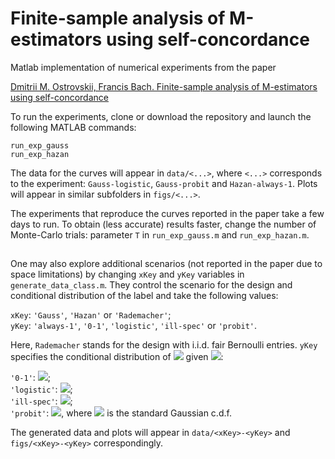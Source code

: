 # Finite-sample analysis of M-estimators using self-concordance

Matlab implementation of numerical experiments from the paper

[Dmitrii M. Ostrovskii, Francis Bach. Finite-sample analysis of M-estimators using self-concordance](https://arxiv.org/abs/1810.06838)

To run the experiments, clone or download the repository and launch the following MATLAB commands: 
```
run_exp_gauss
run_exp_hazan
```
The data for the curves will appear in ``data/<...>``, where ``<...>`` corresponds to the experiment: ``Gauss-logistic``, ``Gauss-probit`` and ``Hazan-always-1``.
Plots will appear in similar subfolders in ``figs/<...>``. 

The experiments that reproduce the curves reported in the paper take a few days to run. To obtain (less accurate) results faster,
change the number of Monte-Carlo trials: parameter ``T`` in ``run_exp_gauss.m`` and ``run_exp_hazan.m``. 

##

One may also explore additional scenarios (not reported in the paper due to space limitations) by changing ``xKey`` and ``yKey`` variables in ``generate_data_class.m``. 
They control the scenario for the design and conditional distribution of the label and take the following values:  

``xKey``: ``'Gauss'``, ``'Hazan'`` or ``'Rademacher'``;   
``yKey``: ``'always-1'``, ``'0-1'``, ``'logistic'``, ``'ill-spec'`` or ``'probit'``.  

Here, ``Rademacher`` stands for the design with i.i.d. fair Bernoulli entries. 
``yKey`` specifies the conditional distribution of <img src="https://render.githubusercontent.com/render/math?math=Y\in\{\pm 1\}"> 
given <img src="https://render.githubusercontent.com/render/math?math=\eta=X^\top\theta_*">:  

``'0-1'``: <img src="https://render.githubusercontent.com/render/math?math=Y=\sign(\eta)">;  
``'logistic'``: <img src="https://render.githubusercontent.com/render/math?math=\mathbb{P}[Y=1] \sim \exp(\tfrac{1}{2}\eta)">;  
``'ill-spec'``: <img src="https://render.githubusercontent.com/render/math?math=\mathbb{P}[Y=1] \sim \exp(\tfrac{1}{2}\eta\cos(\eta))">;  
``'probit'``: <img src="https://render.githubusercontent.com/render/math?math=\mathbb{P}[Y=1]=1-\phi(\eta)">, where 
<img src="https://render.githubusercontent.com/render/math?math=\phi"> is the standard Gaussian c.d.f.

The generated data and plots will appear in ``data/<xKey>-<yKey>`` and ``figs/<xKey>-<yKey>`` correspondingly.
